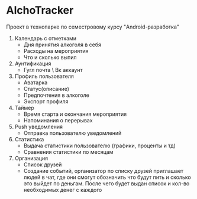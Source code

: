 # AlchoTracker
Проект в технопарке по семестровому курсу "Android-разработка"
1. Календарь с отметками
    * Дня принятия алкоголя в себя
    * Расходы на мероприятия
    * Что и сколько выпил
2. Аунтификация
    * Гугл почта \ Вк аккаунт
3. Профиль пользователя
    * Аватарка
    * Статус(описание)
    * Предпочтения в алкоголе
    * Экспорт профиля
4. Таймер
    * Время старта и окончания мероприятия
    * Напоминания о перерывах
5. Push уведомления
    * Отправка пользователю уведомлений
6. Статистика
    * Выдача статистики пользователю (графики, проценты и тд)
    * Сравнения статистики по месяцам
7. Организация
    * Список друзей
    * Создание событий, организатор по списку друзей приглашает людей в чат, где они смогут обозначить что будут пить и сколько это выйдет по деньгам. После чего будет выдан список и кол-во необходимых денег с каждого
 